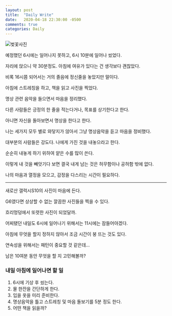 ```yaml
---
layout: post
title:  "Daily Write"
date:   2020-04-18 22:30:00 -0500
comments: true
categories: Daily
---
```


![벚꽃사진](../upload/20200408_125309.jpg)

예정했던 6시에는 일어나지 못하고, 6시 10분에 일어나 씼었다.

자리에 앉으니 약 30분정도. 아침에 여유가 있다는 건 생각보다 괜찮았다.

비록 16시쯤 되어서는 거의 졸음에 정신줄을 놓았지만 말이다.

아침에 스트레칭을 하고, 책을 읽고 사진을 찍었다.

명상 관련 음악을 들으면서 마음을 정리했다.

다른 사람들은 긍정의 한 줄을 적는다거나, 목표를 상기한다고 한다.

아니면 자신을 돌아보면서 명상을 한다고 한다.

나는 세가지 모두 별로 와닿지가 않아서 그냥 명상음악을 듣고 마음을 정비했다.

대부분의 사람들은 강도다. 나에게 가진 것을 내놓으라고 한다.

순순히 내놓게 하기 위하여 얕은 수를 많이 쓴다.

이렇게 내 것을 빼앗기다 보면 결국 내게 남는 것은 허무함이나 공허함 밖에 없다.

나의 마음과 열정을 모으고, 감정을 다스리는 시간이 필요하다.

---

새로산 갤럭시S10의 사진이 마음에 든다.

G6였다면 상상할 수 없는 깔끔한 사진들을 찍을 수 있다.

흐리멍덩에서 또렷한 사진이 되었달까.

어찌됐던 내일도 6시에 일어나기 위해서는 11시에는 잠들어야겠다.

아침에 무엇을 할지 정하지 않아서 조금 시간이 붕 뜨는 것도 있다.

연속성을 위해서는 패턴이 중요할 것 같은데...

남은 10여분 동안 무엇을 할 지 고민해볼까?

### 내일 아침에 일어나면 할 일

1. 6시에 기상 후 씼는다.
2. 물 한잔을 간단하게 한다.
3. 입을 옷을 미리 준비한다.
4. 명상음악을 틀고 스트레칭 및 마음 돌보기를 5분 정도 한다.
5. 어떤 책을 읽을까?